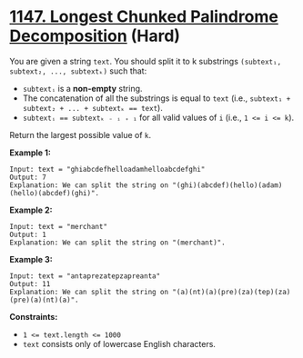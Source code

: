 # [1147. Longest Chunked Palindrome Decomposition][link] (Hard)

[link]: https://leetcode.com/problems/longest-chunked-palindrome-decomposition/

You are given a string `text`. You should split it to k substrings `(subtext₁, subtext₂, ...,
subtextₖ)` such that:

- `subtextᵢ` is a **non-empty** string.
- The concatenation of all the substrings is equal to `text` (i.e., `subtext₁ + subtext₂ + ... +
subtextₖ == text`).
- `subtextᵢ == subtextₖ ₋ ᵢ ₊ ₁` for all valid values of `i` (i.e., `1 <= i <= k`).

Return the largest possible value of `k`.

**Example 1:**

```
Input: text = "ghiabcdefhelloadamhelloabcdefghi"
Output: 7
Explanation: We can split the string on "(ghi)(abcdef)(hello)(adam)(hello)(abcdef)(ghi)".
```

**Example 2:**

```
Input: text = "merchant"
Output: 1
Explanation: We can split the string on "(merchant)".
```

**Example 3:**

```
Input: text = "antaprezatepzapreanta"
Output: 11
Explanation: We can split the string on "(a)(nt)(a)(pre)(za)(tep)(za)(pre)(a)(nt)(a)".
```

**Constraints:**

- `1 <= text.length <= 1000`
- `text` consists only of lowercase English characters.
